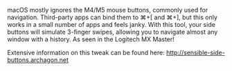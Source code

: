 macOS mostly ignores the M4/M5 mouse buttons, commonly used for navigation. Third-party apps can bind them to ⌘+[ and ⌘+], but this only works in a small number of apps and feels janky. With this tool, your side buttons will simulate 3-finger swipes, allowing you to navigate almost any window with a history. As seen in the Logitech MX Master!

Extensive information on this tweak can be found here: http://sensible-side-buttons.archagon.net